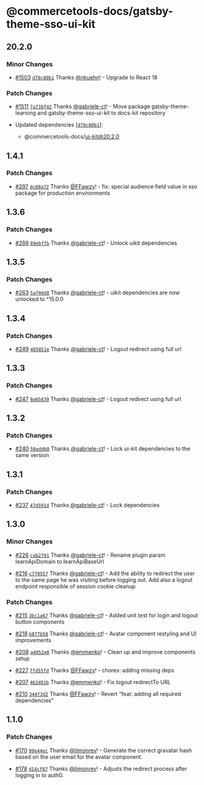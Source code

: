 # @commercetools-docs/gatsby-theme-sso-ui-kit

## 20.2.0

### Minor Changes

- [#1503](https://github.com/commercetools/commercetools-docs-kit/pull/1503) [`d78c80b1`](https://github.com/commercetools/commercetools-docs-kit/commit/d78c80b1174e47696f1630c44dcf8a0df23fb26c) Thanks [@nkuehn](https://github.com/nkuehn)! - Upgrade to React 18

### Patch Changes

- [#1511](https://github.com/commercetools/commercetools-docs-kit/pull/1511) [`7a73bf42`](https://github.com/commercetools/commercetools-docs-kit/commit/7a73bf4267efe08fd759269aa366d621d5e98fcb) Thanks [@gabriele-ct](https://github.com/gabriele-ct)! - Move package gatsby-theme-learning and gatsby-theme-sso-ui-kit to docs-kit repository

- Updated dependencies [[`d78c80b1`](https://github.com/commercetools/commercetools-docs-kit/commit/d78c80b1174e47696f1630c44dcf8a0df23fb26c)]:
  - @commercetools-docs/ui-kit@20.2.0

## 1.4.1

### Patch Changes

- [#297](https://github.com/commercetools/learning-tech/pull/297) [`dc88a72`](https://github.com/commercetools/learning-tech/commit/dc88a72ac72f06c88cf477edb99af1c8cec70e08) Thanks [@FFawzy](https://github.com/FFawzy)! - fix: special audience field value in sso package for production environments

## 1.3.6

### Patch Changes

- [#266](https://github.com/commercetools/learning-tech/pull/266) [`89ebffb`](https://github.com/commercetools/learning-tech/commit/89ebffb7ad3885048103361eb1685f23c399f7cb) Thanks [@gabriele-ct](https://github.com/gabriele-ct)! - Unlock uikit dependencies

## 1.3.5

### Patch Changes

- [#263](https://github.com/commercetools/learning-tech/pull/263) [`5af0dd8`](https://github.com/commercetools/learning-tech/commit/5af0dd8380c7304c4fa7399550a851cc1bb18bfd) Thanks [@gabriele-ct](https://github.com/gabriele-ct)! - uikit dependencies are now unlocked to ^15.0.0

## 1.3.4

### Patch Changes

- [#249](https://github.com/commercetools/learning-tech/pull/249) [`485851e`](https://github.com/commercetools/learning-tech/commit/485851e7460fd66668fab20f87549ce0e2e4a01d) Thanks [@gabriele-ct](https://github.com/gabriele-ct)! - Logout redirect using full url

## 1.3.3

### Patch Changes

- [#247](https://github.com/commercetools/learning-tech/pull/247) [`9a65839`](https://github.com/commercetools/learning-tech/commit/9a658395d927609dfb36456c599101d5a6e2b987) Thanks [@gabriele-ct](https://github.com/gabriele-ct)! - Logout redirect using full url

## 1.3.2

### Patch Changes

- [#240](https://github.com/commercetools/learning-tech/pull/240) [`50add60`](https://github.com/commercetools/learning-tech/commit/50add60d7f481de75e8deb77d2898d48870335db) Thanks [@gabriele-ct](https://github.com/gabriele-ct)! - Lock ui-kit dependencies to the same version

## 1.3.1

### Patch Changes

- [#237](https://github.com/commercetools/learning-tech/pull/237) [`47d591d`](https://github.com/commercetools/learning-tech/commit/47d591d9602aa9a0317c92b9ac87b1b65c0c3d65) Thanks [@gabriele-ct](https://github.com/gabriele-ct)! - Lock dependencies

## 1.3.0

### Minor Changes

- [#226](https://github.com/commercetools/learning-tech/pull/226) [`cab2701`](https://github.com/commercetools/learning-tech/commit/cab2701cd1a6e62dffdb700602f12870df1df4a0) Thanks [@gabriele-ct](https://github.com/gabriele-ct)! - Rename plugin param learnApiDomain to learnApiBaseUrl

* [#216](https://github.com/commercetools/learning-tech/pull/216) [`c770557`](https://github.com/commercetools/learning-tech/commit/c770557cf3dba194daa75d773546222cae78007a) Thanks [@gabriele-ct](https://github.com/gabriele-ct)! - Add the ability to redirect the user to the same page he was visiting before logging out. Add also a logout endpoint responsible of session cookie cleanup

### Patch Changes

- [#215](https://github.com/commercetools/learning-tech/pull/215) [`3bc1a67`](https://github.com/commercetools/learning-tech/commit/3bc1a6728d35d761dcc81d796a26f9c010742ede) Thanks [@gabriele-ct](https://github.com/gabriele-ct)! - Added unit test for login and logout button components

* [#218](https://github.com/commercetools/learning-tech/pull/218) [`b877b58`](https://github.com/commercetools/learning-tech/commit/b877b584418f1714f70ee7280c2e10a967a2aa0d) Thanks [@gabriele-ct](https://github.com/gabriele-ct)! - Avatar component restyling and UI improvements

- [#208](https://github.com/commercetools/learning-tech/pull/208) [`a4052e0`](https://github.com/commercetools/learning-tech/commit/a4052e0601902e582219b8f6921c8c6f3eacb718) Thanks [@emmenko](https://github.com/emmenko)! - Clean up and improve components setup

* [#227](https://github.com/commercetools/learning-tech/pull/227) [`7fd55fd`](https://github.com/commercetools/learning-tech/commit/7fd55fde84839a7cf1a81bd274cfce5b8398403d) Thanks [@FFawzy](https://github.com/FFawzy)! - chores: adding missing deps

- [#207](https://github.com/commercetools/learning-tech/pull/207) [`462d81b`](https://github.com/commercetools/learning-tech/commit/462d81bf17b5cb4aeea1baf8447abe1610465527) Thanks [@emmenko](https://github.com/emmenko)! - Fix logout redirectTo URL

* [#210](https://github.com/commercetools/learning-tech/pull/210) [`344f3d2`](https://github.com/commercetools/learning-tech/commit/344f3d22dfac2376a381a2c03acf224941626730) Thanks [@FFawzy](https://github.com/FFawzy)! - Revert "feat: adding all required dependencies"

## 1.1.0

### Patch Changes

- [#170](https://github.com/commercetools/learning-tech/pull/170) [`99e44ec`](https://github.com/commercetools/learning-tech/commit/99e44ec30e190182548dfdf9341762c6f6925b1b) Thanks [@timonrey](https://github.com/timonrey)! - Generate the correct gravatar hash based on the user email for the avatar component.

* [#178](https://github.com/commercetools/learning-tech/pull/178) [`d14cf87`](https://github.com/commercetools/learning-tech/commit/d14cf8753f6ceacdd1573b5c64b57849eeec699c) Thanks [@timonrey](https://github.com/timonrey)! - Adjusts the redirect process after logging in to auth0.
